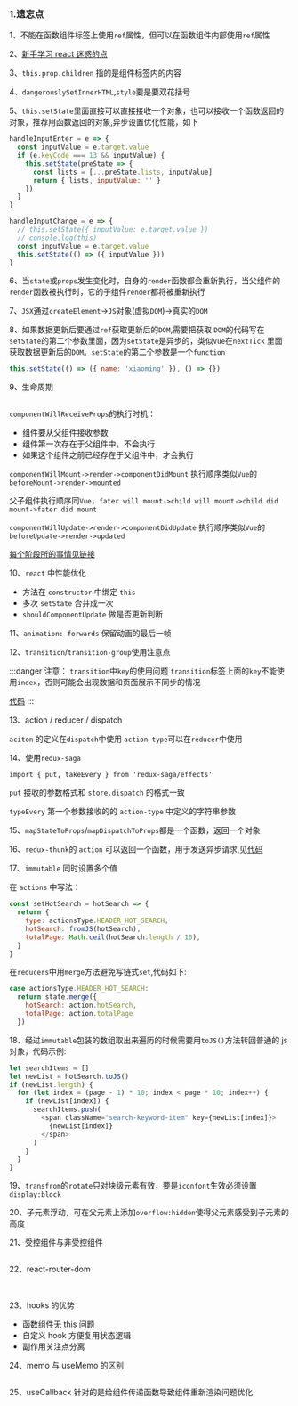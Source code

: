 ### 1.遗忘点

1、不能在函数组件标签上使用`ref`属性，但可以在函数组件内部使用`ref`属性

2、[新手学习 react 迷惑的点](https://mp.weixin.qq.com/s/vDcFV3LiWBEbDBhf4XZ0uw)

3、`this.prop.children` 指的是组件标签内的内容

4、`dangerouslySetInnerHTML`,`style`要是要双花括号

5、`this.setState`里面直接可以直接接收一个对象，也可以接收一个函数返回的对象，推荐用函数返回的对象,异步设置优化性能，如下

```js
handleInputEnter = e => {
  const inputValue = e.target.value
  if (e.keyCode === 13 && inputValue) {
    this.setState(preState => {
      const lists = [...preState.lists, inputValue]
      return { lists, inputValue: '' }
    })
  }
}
```

```js
handleInputChange = e => {
  // this.setState({ inputValue: e.target.value })
  // console.log(this)
  const inputValue = e.target.value
  this.setState(() => ({ inputValue }))
}
```

6、当`state`或`props`发生变化时，自身的`render`函数都会重新执行，当父组件的`render`函数被执行时，它的子组件`render`都将被重新执行

7、`JSX`通过`createElement`->`JS`对象(虚拟`DOM`)->真实的`DOM`

8、如果数据更新后要通过`ref`获取更新后的`DOM`,需要把获取 `DOM`的代码写在`setState`的第二个参数里面，因为`setState`是异步的，类似`Vue`在`nextTick`
里面获取数据更新后的`DOM`。`setState`的第二个参数是一个`function`

```js
this.setState(() => ({ name: 'xiaoming' }), () => {})
```

9、生命周期

<img :src="$withBase('/assets/react-lifecycle.png')">

`componentWillReceiveProps`的执行时机：

- 组件要从父组件接收参数
- 组件第一次存在于父组件中，不会执行
- 如果这个组件之前已经存在于父组件中，才会执行

`componentWillMount->render->componentDidMount` 执行顺序类似`Vue`的`beforeMount->render->mounted`

父子组件执行顺序同`Vue`，`fater will mount->child will mount->child did mount->fater did mount`

`componentWillUpdate->render->componentDidUpdate` 执行顺序类似`Vue`的`beforeUpdate->render->updated`

[每个阶段所的事情见链接](https://projects.wojtekmaj.pl/react-lifecycle-methods-diagram/)

10、`react` 中性能优化

- 方法在 `constructor` 中绑定 `this`
- 多次 `setState` 合并成一次
- `shouldComponentUpdate` 做是否更新判断

11、`animation: forwards` 保留动画的最后一帧

12、`transition`/`transition-group`使用注意点

:::danger 注意： `transition`中`key`的使用问题
`transition`标签上面的`key`不能使用`index`，否则可能会出现数据和页面展示不同步的情况

[代码](https://github.com/luoxuzhi/brief-book/blob/master/src/TodoList.js)
:::

13、action / reducer / dispatch

`aciton` 的定义在`dispatch`中使用 `action-type`可以在`reducer`中使用

14、使用`redux-saga`

`import { put, takeEvery } from 'redux-saga/effects'`

`put` 接收的参数格式和 `store.dispatch` 的格式一致

`typeEvery` 第一个参数接收的的 `action-type` 中定义的字符串参数

15、`mapStateToProps`/`mapDispatchToProps`都是一个函数，返回一个对象

16、`redux-thunk`的 `action` 可以返回一个函数，用于发送异步请求,见[代码](https://github.com/luoxuzhi/brief-book/blob/master/src/review-react-redux/actions.js)

17、`immutable` 同时设置多个值

在 `actions` 中写法：

```js
const setHotSearch = hotSearch => {
  return {
    type: actionsType.HEADER_HOT_SEARCH,
    hotSearch: fromJS(hotSearch),
    totalPage: Math.ceil(hotSearch.length / 10),
  }
}
```

在`reducers`中用`merge`方法避免写链式`set`,代码如下:

```js
case actionsType.HEADER_HOT_SEARCH:
  return state.merge({
    hotSearch: action.hotSearch,
    totalPage: action.totalPage
  })
```

18、经过`immutable`包装的数组取出来遍历的时候需要用`toJS()`方法转回普通的 js 对象，代码示例:

```js
let searchItems = []
let newList = hotSearch.toJS()
if (newList.length) {
  for (let index = (page - 1) * 10; index < page * 10; index++) {
    if (newList[index]) {
      searchItems.push(
        <span className="search-keyword-item" key={newList[index]}>
          {newList[index]}
        </span>
      )
    }
  }
}
```

19、`transfrom`的`rotate`只对块级元素有效，要是`iconfont`生效必须设置`display:block`

20、子元素浮动，可在父元素上添加`overflow:hidden`使得父元素感受到子元素的高度

21、受控组件与非受控组件

<img :src="$withBase('/assets/react-control-or-no-control.png')">

22、react-router-dom

<img :src="$withBase('/assets/react-route-params.png')">

<img :src="$withBase('/assets/react-router-dom.png')">

23、hooks 的优势

- 函数组件无 this 问题
- 自定义 hook 方便复用状态逻辑
- 副作用关注点分离

24、memo 与 useMemo 的区别

<img :src="$withBase('/assets/memo.png')">

25、useCallback 针对的是给组件传递函数导致组件重新渲染问题优化

